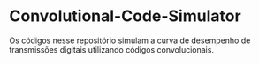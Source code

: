 # Convolutional-Code-Simulator
Os códigos nesse repositório simulam a curva de desempenho de transmissões digitais utilizando códigos convolucionais.

